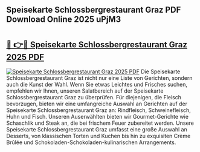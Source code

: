 ## Speisekarte Schlossbergrestaurant Graz PDF Download Online 2025 uPjM3

# <h2><a href="http://gcaij6n.nevu.top/?p=Speisekarte+Schlossbergrestaurant+Graz">🔗 👉🔴 Speisekarte Schlossbergrestaurant Graz 2025 PDF</a></h2>

[![Speisekarte Schlossbergrestaurant Graz 2025 PDF](https://i.imgur.com/dBaPXMq.png)](http://gcaij6n.nevu.top/?p=Speisekarte+Schlossbergrestaurant+Graz)
Die Speisekarte Schlossbergrestaurant Graz ist nicht nur eine Liste von Gerichten, sondern auch die Kunst der Wahl. Wenn Sie etwas Leichtes und Frisches suchen, empfehlen wir Ihnen, unseren Salatbereich auf der Speisekarte Schlossbergrestaurant Graz zu überprüfen. Für diejenigen, die Fleisch bevorzugen, bieten wir eine umfangreiche Auswahl an Gerichten auf der Speisekarte Schlossbergrestaurant Graz an: Rindfleisch, Schweinefleisch, Huhn und Fisch. Unseren Auserwählten bieten wir Gourmet-Gerichte wie Schaschlik und Steak an, die bei frischem Feuer zubereitet werden. Unsere Speisekarte Schlossbergrestaurant Graz umfasst eine große Auswahl an Desserts, von klassischen Torten und Kuchen bis hin zu exquisiten Crème Brûlée und Schokoladen-Schokoladen-kulinarischen Arrangements.
